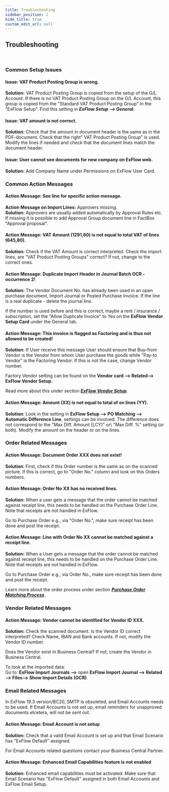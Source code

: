 ```yaml
---
title: Troubleshooting
sidebar_position: 2
hide_title: true
custom_edit_url: null
---
```

## Troubleshooting
<br/>

### Common Setup Issues

#### **Issue:** VAT Product Posting Group is wrong.
**Solution:** VAT Product Posting Group is copied from the setup of the G/L Account. If there is no VAT Product Posting Group on the G/L Account, this group is copied from the "Standard VAT Product Posting Group" in the "ExFlow Setup". Find this setting in ***ExFlow Setup --> General.***
<br/>

#### **Issue:** VAT amount is not correct.
**Solution:** Check that the amount in document header is the same as in the PDF-document. Check that the right" VAT Product Posting Group" is used. Modify the lines if needed and check that the document lines match the document header.
<br/>

#### **Issue:** User cannot see documents for new company on ExFlow web.
**Solution:** Add Company Name under Permissions on ExFlow User Card.
<br/>

### Common Action Messages

#### **Action Message:** See line for specific action message.
**Action Message on Import Lines:** Approvers missing.<br/>
**Solution:** Approvers are usually added automatically by Approval Rules etc. If missing it is possible to add Approval Group document line in FactBox "Approval proposal".
<br/>

#### **Action Message:** VAT Amount (1291,60) is not equal to total VAT of lines (645,80).
**Solution:** Check if the VAT Amount is correct interpreted. Check the import lines, are "VAT Product Posting Groups" correct? If not, change to the correct ones.
<br/>

#### **Action Message:** Duplicate Import Header in Journal Batch OCR - occurrence 2!
**Solution:** The Vendor Document No. has already been used in an open purchase document, Import Journal or Posted Purchase Invoice. If the line is a real duplicate - delete the journal line.

If the number is used before and this is correct, maybe a rent / insurance / subscription, set the "Allow Duplicate Invoice" to Yes on the **ExFlow Vendor Setup Card** under the General tab.
<br/>

#### **Action Message:** This invoice is flagged as Factoring and is thus not allowed to be created!
**Solution:** If User receive this message User should ensure that Buy-from Vendor is the Vendor from whom User purchase the goods while "Pay-to Vendor" is the Factoring Vendor. If this is not the case, change Vendor number.

 Factory Vendor setting can be found on the **Vendor card --> Related--> ExFlow Vendor Setup.** 
 
 Read more about this under section [***ExFlow Vendor Setup***](https://docs.exflow.cloud/business-central/docs/user-manual/business-functionality/vendor-setup#vendor-setup).
<br/>


#### **Action Message**: Amount (XX) is not equal to total of on lines (YY).
**Solution**: Look in the setting in **ExFlow Setup -->** **PO Matching --> Automatic Difference Line**, settings can be involved. The difference does not correspond to the "Max Diff. Amount (LCY)" or\ "Max Diff. %" setting (or both). Modify the amount on the header or on the lines.
<br/>

### Order Related Messages
####  **Action Message**: Document Order XXX does not exist!
**Solution**: First, check if this Order number is the same as on the scanned picture. If this is correct, go to "Order No." column and look on this Orders numbers.
<br/>

####  **Action Message:** Order No XX has no received lines.
**Solution:** When a user gets a message that the order cannot be matched against receipt line, this needs to be handled on the Purchase Order Line. Note that receipts are not handled in ExFlow.

Go to Purchase Order e.g., via "Order No.", make sure receipt has been done and post the receipt.
<br/>

#### **Action Message:** Line with Order No XX cannot be matched against a receipt line.
**Solution:** When a User gets a message that the order cannot be matched against receipt line, this needs to be handled on the Purchase Order Line. Note that receipts are not handled in ExFlow.

Go to Purchase Order e.g., via Order No., make sure receipt has been done and post the receipt.

Learn more about the order process under section [***Purchase Order Matching Process***](https://docs.exflow.cloud/business-central/docs/user-manual/approval-workflow/purchase-order-matching-process#purchase-order-matching-process).
<br/>

### Vendor Related Messages

#### **Action Message:** Vendor cannot be identified for Vendor ID XXX.
**Solution:** Check the scanned document. Is the Vendor ID correct interpreted? Check Name, IBAN and Bank accounts. If not, modify the Vendor ID number.

Does the Vendor exist in Business Central? If not, create the Vendor in Business Central.

To look at the imported data:<br/>
Go to: **ExFlow Import Journals -->** open **ExFlow Import Journal --> Related --> Files--> Show Import Details (OCR)**.
<br/>

### Email Related Messages 

In ExFlow 19.3 version/BC20, SMTP is obsoleted, and Email Accounts needs to be used. If Email Accounts is not set up, email reminders for unapproved documents etcetera, will not be sent out.
<br/>

#### **Action Message:** Email Account is not setup
**Solution:** Check that a valid Email Account is set up and that Email Scenario has "ExFlow Default" assigned.

For Email Accounts related questions contact your Business Central Partner.
<br/>

#### **Action Message:** Enhanced Email Capabilities feature is not enabled
**Solution:** Enhanced email capabilities must be activated. Make sure that Email Scenario has "ExFlow Default" assigned in both Email Accounts and ExFlow Email Setup.
<br/>
